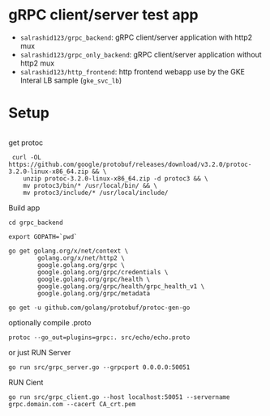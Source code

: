 # gRPC client/server test app


* `salrashid123/grpc_backend`: gRPC client/server application with http2 mux
* `salrashid123/grpc_only_backend`: gRPC client/server application without http2 mux
* `salrashid123/http_frontend`: http frontend webapp use by the GKE Interal LB sample (`gke_svc_lb`)

# Setup

```apt-get update -y && apt-get install -y build-essential wget unzip curl
```

get protoc

```
 curl -OL https://github.com/google/protobuf/releases/download/v3.2.0/protoc-3.2.0-linux-x86_64.zip && \
    unzip protoc-3.2.0-linux-x86_64.zip -d protoc3 && \
    mv protoc3/bin/* /usr/local/bin/ && \
    mv protoc3/include/* /usr/local/include/
```


Build app

```
cd grpc_backend

export GOPATH=`pwd`

go get golang.org/x/net/context \
        golang.org/x/net/http2 \
        google.golang.org/grpc \
        google.golang.org/grpc/credentials \
        google.golang.org/grpc/health \
        google.golang.org/grpc/health/grpc_health_v1 \
        google.golang.org/grpc/metadata

go get -u github.com/golang/protobuf/protoc-gen-go
```


optionally compile .proto

```
protoc --go_out=plugins=grpc:. src/echo/echo.proto
```


or just RUN Server

```
go run src/grpc_server.go --grpcport 0.0.0.0:50051
```

RUN Cient

```
go run src/grpc_client.go --host localhost:50051 --servername grpc.domain.com --cacert CA_crt.pem
```